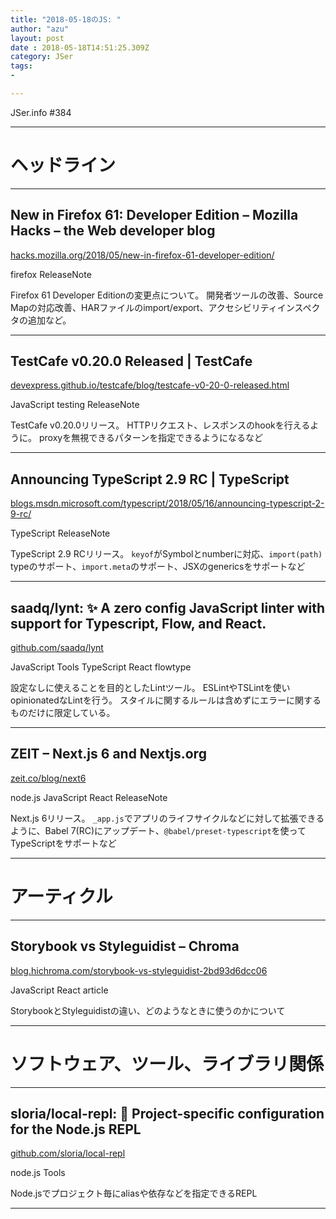 ```yaml
---
title: "2018-05-18のJS: "
author: "azu"
layout: post
date : 2018-05-18T14:51:25.309Z
category: JSer
tags:
-

---
```


JSer.info #384

----

<h1 class="site-genre">ヘッドライン</h1>

----

## New in Firefox 61: Developer Edition – Mozilla Hacks – the Web developer blog
[hacks.mozilla.org/2018/05/new-in-firefox-61-developer-edition/](https://hacks.mozilla.org/2018/05/new-in-firefox-61-developer-edition/ "New in Firefox 61: Developer Edition – Mozilla Hacks – the Web developer blog")
<p class="jser-tags jser-tag-icon"><span class="jser-tag">firefox</span> <span class="jser-tag">ReleaseNote</span></p>

Firefox 61 Developer Editionの変更点について。
開発者ツールの改善、Source Mapの対応改善、HARファイルのimport/export、アクセシビリティインスペクタの追加など。


----

## TestCafe v0.20.0 Released | TestCafe
[devexpress.github.io/testcafe/blog/testcafe-v0-20-0-released.html](http://devexpress.github.io/testcafe/blog/testcafe-v0-20-0-released.html "TestCafe v0.20.0 Released | TestCafe")
<p class="jser-tags jser-tag-icon"><span class="jser-tag">JavaScript</span> <span class="jser-tag">testing</span> <span class="jser-tag">ReleaseNote</span></p>

TestCafe v0.20.0リリース。
HTTPリクエスト、レスポンスのhookを行えるように。
proxyを無視できるパターンを指定できるようになるなど


----

## Announcing TypeScript 2.9 RC | TypeScript
[blogs.msdn.microsoft.com/typescript/2018/05/16/announcing-typescript-2-9-rc/](https://blogs.msdn.microsoft.com/typescript/2018/05/16/announcing-typescript-2-9-rc/ "Announcing TypeScript 2.9 RC | TypeScript")
<p class="jser-tags jser-tag-icon"><span class="jser-tag">TypeScript</span> <span class="jser-tag">ReleaseNote</span></p>

TypeScript 2.9 RCリリース。
`keyof`がSymbolとnumberに対応、`import(path)` typeのサポート、`import.meta`のサポート、JSXのgenericsをサポートなど


----

## saadq/lynt: ✨ A zero config JavaScript linter with support for Typescript, Flow, and React.
[github.com/saadq/lynt](https://github.com/saadq/lynt "saadq/lynt: ✨ A zero config JavaScript linter with support for Typescript, Flow, and React.")
<p class="jser-tags jser-tag-icon"><span class="jser-tag">JavaScript</span> <span class="jser-tag">Tools</span> <span class="jser-tag">TypeScript</span> <span class="jser-tag">React</span> <span class="jser-tag">flowtype</span></p>

設定なしに使えることを目的としたLintツール。
ESLintやTSLintを使いopinionatedなLintを行う。
スタイルに関するルールは含めずにエラーに関するものだけに限定している。


----

## ZEIT – Next.js 6 and Nextjs.org
[zeit.co/blog/next6](https://zeit.co/blog/next6 "ZEIT – Next.js 6 and Nextjs.org")
<p class="jser-tags jser-tag-icon"><span class="jser-tag">node.js</span> <span class="jser-tag">JavaScript</span> <span class="jser-tag">React</span> <span class="jser-tag">ReleaseNote</span></p>

Next.js 6リリース。
`_app.js`でアプリのライフサイクルなどに対して拡張できるように、Babel 7(RC)にアップデート、`@babel/preset-typescript`を使ってTypeScriptをサポートなど


----
<h1 class="site-genre">アーティクル</h1>

----

## Storybook vs Styleguidist – Chroma
[blog.hichroma.com/storybook-vs-styleguidist-2bd93d6dcc06](https://blog.hichroma.com/storybook-vs-styleguidist-2bd93d6dcc06 "Storybook vs Styleguidist – Chroma")
<p class="jser-tags jser-tag-icon"><span class="jser-tag">JavaScript</span> <span class="jser-tag">React</span> <span class="jser-tag">article</span></p>

StorybookとStyleguidistの違い、どのようなときに使うのかについて


----
<h1 class="site-genre">ソフトウェア、ツール、ライブラリ関係</h1>

----

## sloria/local-repl: 🐚 Project-specific configuration for the Node.js REPL
[github.com/sloria/local-repl](https://github.com/sloria/local-repl "sloria/local-repl: 🐚 Project-specific configuration for the Node.js REPL")
<p class="jser-tags jser-tag-icon"><span class="jser-tag">node.js</span> <span class="jser-tag">Tools</span></p>

Node.jsでプロジェクト毎にaliasや依存などを指定できるREPL


----
